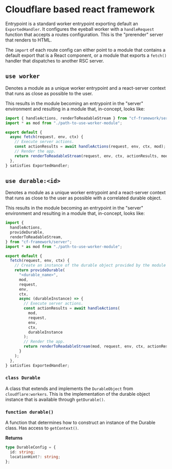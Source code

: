 # Cloudflare based react framework

Entrypoint is a standard worker entrypoint exporting default an `ExportedHandler`. It configures the eyeball worker with a `handleRequest` function that accepts a routes configuration. This is the "prerender" server that renders to HTML.

The `import` of each route config can either point to a module that contains a default export that is a React component, or a module that exports a `fetch()` handler that dispatches to another RSC server.

## `use worker`

Denotes a module as a unique worker entrypoint and a react-server context that runs as close as possible to the user.

This results in the module becoming an entrypoint in the "server" environment and resulting in a module that, in-concept, looks like:

```ts
import { handleActions, renderToReadableStream } from "cf-framework/server";
import * as mod from "./path-to-use-worker-module";

export default {
  async fetch(request, env, ctx) {
    // Execute server actions.
    const actionResults = await handleActions(request, env, ctx, mod);
    // Render the app.
    return renderToReadableStream(request, env, ctx, actionResults, mod);
  },
} satisfies ExportedHandler;
```

## `use durable:<id>`

Denotes a module as a unique worker entrypoint and a react-server context that runs as close to the user as possible with a correlated durable object.

This results in the module becoming an entrypoint in the "server" environment and resulting in a module that, in-concept, looks like:

```ts
import {
  handleActions,
  provideDurable,
  renderToReadableStream,
} from "cf-framework/server";
import * as mod from "./path-to-use-worker-module";

export default {
  fetch(request, env, ctx) {
    // Create an instance of the durable object provided by the module
    return provideDurable(
      "<durable_name>",
      mod,
      request,
      env,
      ctx,
      async (durableInstance) => {
        // Execute server actions.
        const actionResults = await handleActions(
          mod,
          request,
          env,
          ctx,
          durableInstance
        );
        // Render the app.
        return renderToReadableStream(mod, request, env, ctx, actionResults);
      }
    );
  },
} satisfies ExportedHandler;
```

### `class Durable`

A class that extends and implements the `DurableObject` from `cloudflare:workers`. This is the implementation of the durable object instance that is available through `getDurable()`.

### `function durable()`

A function that determines how to construct an instance of the Durable class. Has access to `getContext()`.

**Returns**

```ts
type DurableConfig = {
  id: string;
  locationHint?: string;
};
```
